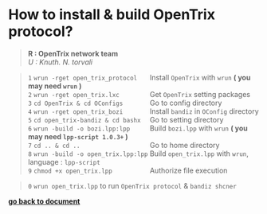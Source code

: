 # How to install & build OpenTrix protocol?  
> **R : OpenTrix network team**  
>  *U : Knuth. N. torvali*  

> `1`  `wrun -rget open_trix_protocol   ` Install `OpenTrix` with `wrun` **( you may need `wrun` )**  
> `2`  `wrun -rget open_trix.lxc        ` Get `OpenTrix` setting packages  
> `3`  `cd OpenTrix & cd OConfigs       ` Go to config directory  
> `4`  `wrun -rget open_trix_bozi       ` Install `bandiz` in `OConfig` directory  
> `5`  `cd open_trix-bandiz & cd bashx  ` Go to setting directory  
> `6`  `wrun -build -o bozi.lpp:lpp     ` Build `bozi.lpp` with `wrun` **( you may need `lpp-script 1.0.3+` )**  
> `7`  `cd .. & cd ..                   ` Go to home directory  
> `8`  `wrun -build -o open_trix.lpp:lpp` Build `open_trix.lpp` with `wrun`, language : `lpp-script`  
> `9`  `chmod +x open_trix.lpp          ` Authorize file execution  

> `0`  `wrun open_trix.lpp` to run `OpenTrix protocol` & `bandiz shcner`

**[go back to document](TrixNetworking.md)**

